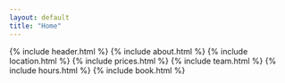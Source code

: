 ```yaml
---
layout: default
title: "Home"
---
```


{% include header.html %}
{% include about.html %}
{% include location.html %}
{% include prices.html %}
{% include team.html %}
{% include hours.html %}
{% include book.html %}
